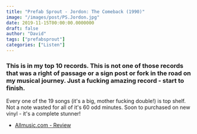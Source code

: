 ```yaml
---
title: "Prefab Sprout - Jordon: The Comeback (1990)"
image: "/images/post/PS.Jordon.jpg"
date: 2019-11-15T00:00:00.0000000
draft: false
author: "David"
tags: ["prefabsprout"]
categories: ["Listen"]
---
```

### This is in my top 10 records. This is not one of those records that was a right of passage or a sign post or fork in the road on my musical journey. Just a fucking amazing record - start to finish. 

Every one of the 19 songs (it's a big, mother fucking double!) is top shelf. Not a note wasted for all of it's 60 odd minutes. Soon to purchased on new vinyl - it's a complete stunner!

-  [Allmusic.com - Review](https://www.allmusic.com/album/jordan-the-comeback-mw0000310045)